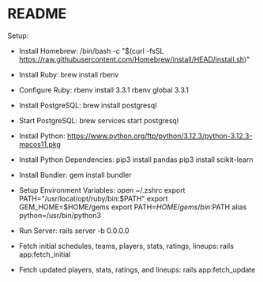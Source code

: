 # README

Setup:

* Install Homebrew: /bin/bash -c "$(curl -fsSL https://raw.githubusercontent.com/Homebrew/install/HEAD/install.sh)"

* Install Ruby: brew install rbenv

* Configure Ruby:
    rbenv install 3.3.1
    rbenv global 3.3.1

* Install PostgreSQL: brew install postgresql
  
* Start PostgreSQL: brew services start postgresql

* Install Python: https://www.python.org/ftp/python/3.12.3/python-3.12.3-macos11.pkg
  
* Install Python Dependencies:
    pip3 install pandas
    pip3 install scikit-learn

* Install Bundler: gem install bundler
  
* Setup Environment Variables:
    open ~/.zshrc
        export PATH="/usr/local/opt/ruby/bin:$PATH"
        export GEM_HOME=$HOME/gems
        export PATH=$HOME/gems/bin:$PATH
        alias python=/usr/bin/python3

* Run Server: rails server -b 0.0.0.0
  
* Fetch initial schedules, teams, players, stats, ratings, lineups: rails app:fetch_initial
  
* Fetch updated players, stats, ratings, and lineups: rails app:fetch_update 
